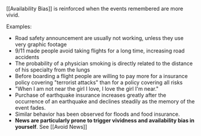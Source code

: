[[Availability Bias]] is reinforced when the events remembered are more vivid.

Examples:
- Road safety announcement are usually not working, unless they use very graphic footage
- 9/11 made people avoid taking flights for a long time, increasing road accidents
- The probability of a physician smoking is directly related to the distance of his specialty from the lungs
- Before boarding a flight people are willing to pay more for a insurance policy covering "terrorist attacks" than for a policy covering all risks
- "When I am not near the girl I love, I love the girl I'm near."
- Purchase of earthquake insurance increases greatly after the occurrence of an earthquake and declines steadily as the memory of the event fades.
- Similar behavior has been observed for floods and food insurance.
- **News are particularly prone to trigger vividness and availability bias in yourself**. See [[Avoid News]]